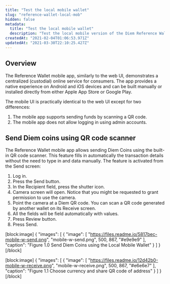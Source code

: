 ```yaml
---
title: "Test the local mobile wallet"
slug: "reference-wallet-local-mob"
hidden: false
metadata: 
  title: "Test the local mobile wallet"
  description: "Test the local mobile version of the Diem Reference Wallet."
createdAt: "2021-02-04T01:06:53.971Z"
updatedAt: "2021-03-30T22:10:25.427Z"
---
```

## Overview

The Reference Wallet mobile app, similarly to the web UI, demonstrates a centralized (custodial) online service for consumers. The app provides a native experience on Android and iOS devices and can be built manually or installed directly from either Apple App Store or Google Play.

The mobile UI is practically identical to the web UI except for two differences:

1. The mobile app supports sending funds by scanning a QR code.
2. The mobile app does not allow logging in using admin accounts.


## Send Diem coins using QR code scanner

The Reference Wallet mobile app allows sending Diem Coins using the built-in QR code scanner. This feature fills in automatically the transaction details without the need to type in and data manually. The feature is activated from the Send screen:

1. Log in.
2. Press the Send button.
3. In the Recipient field, press the shutter icon.
4. Camera screen will open. Notice that you might be requested to grant permission to use the camera.
5. Point the camera at a Diem QR code. You can scan a QR code generated by another wallet on its Receive screen.
6. All the fields will be field automatically with values.
7. Press Review button.
8. Press Send.


[block:image]
{
  "images": [
    {
      "image": [
        "https://files.readme.io/5817bec-mobile-w-send.png",
        "mobile-w-send.png",
        500,
        867,
        "#e9e9e9"
      ],
      "caption": "Figure 1.0 Send Diem Coins using the Local Mobile Wallet"
    }
  ]
}
[/block]

[block:image]
{
  "images": [
    {
      "image": [
        "https://files.readme.io/12d42b0-mobile-w-receive.png",
        "mobile-w-receive.png",
        500,
        867,
        "#e6e6e7"
      ],
      "caption": "Figure 1.1 Choose currency and share QR code of address"
    }
  ]
}
[/block]